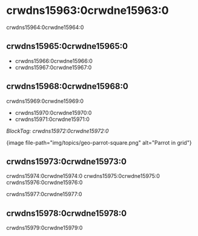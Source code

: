 # crwdns15963:0crwdne15963:0

crwdns15964:0crwdne15964:0

## crwdns15965:0crwdne15965:0

- crwdns15966:0crwdne15966:0
- crwdns15967:0crwdne15967:0

## crwdns15968:0crwdne15968:0

crwdns15969:0crwdne15969:0

- crwdns15970:0crwdne15970:0
- crwdns15971:0crwdne15971:0

*BlockTag: crwdns15972:0crwdne15972:0*

{image file-path="img/topics/geo-parrot-square.png" alt="Parrot in grid"}

## crwdns15973:0crwdne15973:0

crwdns15974:0crwdne15974:0 crwdns15975:0crwdne15975:0 crwdns15976:0crwdne15976:0

crwdns15977:0crwdne15977:0

## crwdns15978:0crwdne15978:0

crwdns15979:0crwdne15979:0